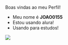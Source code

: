Boas vindas ao meu Perfil!
- Meu nome é **JOAO0155**
- Estou usando alura!
- Usando para estudos!

![](https://media1.tenor.com/m/gLvX_Cup03QAAAAd/heros-online-heros-online-world.gif)

